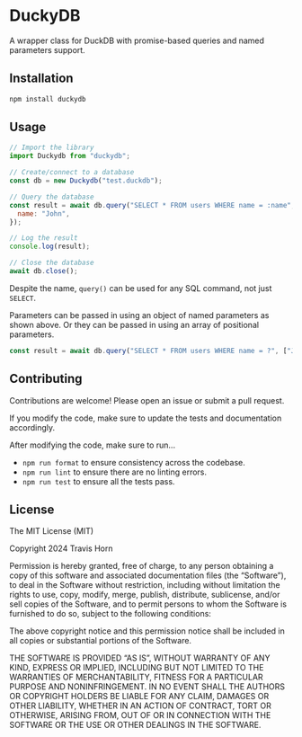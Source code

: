 # DuckyDB

A wrapper class for DuckDB with promise-based queries and named parameters support.

## Installation

```bash
npm install duckydb
```

## Usage

```javascript
// Import the library
import Duckydb from "duckydb";

// Create/connect to a database
const db = new Duckydb("test.duckdb");

// Query the database
const result = await db.query("SELECT * FROM users WHERE name = :name", {
  name: "John",
});

// Log the result
console.log(result);

// Close the database
await db.close();
```

Despite the name, `query()` can be used for any SQL command, not just `SELECT`.

Parameters can be passed in using an object of named parameters as shown above. Or they can be passed in using an array of positional parameters.

```javascript
const result = await db.query("SELECT * FROM users WHERE name = ?", ["John"]);
```

## Contributing

Contributions are welcome! Please open an issue or submit a pull request.

If you modify the code, make sure to update the tests and documentation accordingly.

After modifying the code, make sure to run...

- `npm run format` to ensure consistency across the codebase.
- `npm run lint` to ensure there are no linting errors.
- `npm run test` to ensure all the tests pass.

## License

The MIT License (MIT)

Copyright 2024 Travis Horn

Permission is hereby granted, free of charge, to any person obtaining a copy of
this software and associated documentation files (the “Software”), to deal in
the Software without restriction, including without limitation the rights to
use, copy, modify, merge, publish, distribute, sublicense, and/or sell copies of
the Software, and to permit persons to whom the Software is furnished to do so,
subject to the following conditions:

The above copyright notice and this permission notice shall be included in all
copies or substantial portions of the Software.

THE SOFTWARE IS PROVIDED “AS IS”, WITHOUT WARRANTY OF ANY KIND, EXPRESS OR
IMPLIED, INCLUDING BUT NOT LIMITED TO THE WARRANTIES OF MERCHANTABILITY, FITNESS
FOR A PARTICULAR PURPOSE AND NONINFRINGEMENT. IN NO EVENT SHALL THE AUTHORS OR
COPYRIGHT HOLDERS BE LIABLE FOR ANY CLAIM, DAMAGES OR OTHER LIABILITY, WHETHER
IN AN ACTION OF CONTRACT, TORT OR OTHERWISE, ARISING FROM, OUT OF OR IN
CONNECTION WITH THE SOFTWARE OR THE USE OR OTHER DEALINGS IN THE SOFTWARE.
